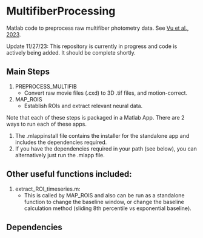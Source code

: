 # MultifiberProcessing
Matlab code to preprocess raw multifiber photometry data. See [Vu et al., 2023](https://www.biorxiv.org/content/10.1101/2023.11.17.567425v1).

Update 11/27/23: This repository is currently in progress and code is actively being added. It should be complete shortly.

## Main Steps
1. PREPROCESS_MULTIFIB
   * Convert raw movie files (.cxd) to 3D .tif files, and motion-correct.
2. MAP_ROIS
   * Establish ROIs and extract relevant neural data.


Note that each of these steps is packaged in a Matlab App. There are 2 ways to run each of these apps.
1. The .mlappinstall file contains the installer for the standalone app and includes the dependencies required.
2. If you have the dependencies required in your path (see below), you can alternatively just run the .mlapp file.

## Other useful functions included:
1. extract_ROI_timeseries.m:
   * This is called by MAP_ROIS and also can be run as a standalone function to change the baseline window, or change the baseline calculation method (sliding 8th percentile vs exponential baseline).

## Dependencies






